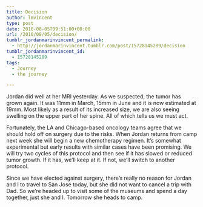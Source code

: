 ```yaml
---
title: Decision
author: lmvincent
type: post
date: 2010-08-05T09:51:00+00:00
url: /2010/08/05/decision/
tumblr_jordanmarinvincent_permalink:
  - http://jordanmarinvincent.tumblr.com/post/15728145289/decision
tumblr_jordanmarinvincent_id:
  - 15728145289
tags:
  - Journey
  - the journey

---
```

Jordan did well at her MRI yesterday. As we suspected, the tumor has grown again. It was 11mm in March, 15mm in June and it is now estimated at 19mm. Most likely as a result of its increased size, we are also seeing swelling on the upper part of her spine. All of which tells us we must act.

Fortunately, the LA and Chicago-based oncology teams agree that we should hold off on surgery due to the risks. When Jordan returns from camp next week she will begin a new chemotherapy regimen. It&rsquo;s somewhat experimental but early results with similar cases have been promising. We will try two cycles of this protocol and then see if it has slowed or reduced tumor growth. If it has, we&rsquo;ll keep at it. If not, we&rsquo;ll switch to another protocol.

Since we have elected against surgery, there&rsquo;s really no reason for Jordan and I to travel to San Jose today, but she did not want to cancel a trip with Dad. So we&rsquo;re headed up to visit some of the museums and spend a day together, just she and I. Tomorrow she heads to camp.

<div class="blogger-post-footer">
  <img loading="lazy" width="1" height="1" src="https://blogger.googleusercontent.com/tracker/9039099668816362935-8894641136841085209?l=jordansjourney2.blogspot.com" alt="" />
</div>